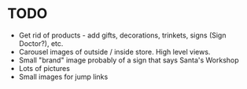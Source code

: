 # TODO

- Get rid of products - add gifts, decorations, trinkets, signs (Sign Doctor?), etc.
- Carousel images of outside / inside store. High level views.
- Small "brand" image probably of a sign that says Santa's Workshop
- Lots of pictures
- Small images for jump links